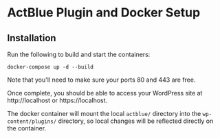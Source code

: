 # ActBlue Plugin and Docker Setup

## Installation

Run the following to build and start the containers:

```
docker-compose up -d --build
```

Note that you'll need to make sure your ports 80 and 443 are free.

Once complete, you should be able to access your WordPress site at http://localhost or https://localhost.

The docker container will mount the local `actblue/` directory into the `wp-content/plugins/` directory, so local changes will be reflected directly on the container.
